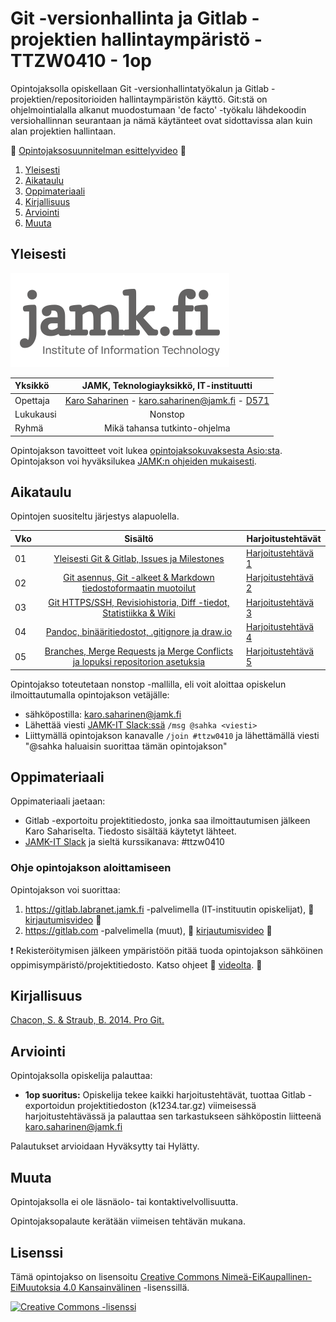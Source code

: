 # Git -versionhallinta ja Gitlab -projektien hallintaympäristö - TTZW0410 - 1op

Opintojaksolla opiskellaan Git -versionhallintatyökalun ja Gitlab -projektien/repositorioiden hallintaympäristön käyttö. Git:stä on ohjelmointialalla alkanut muodostumaan 'de facto' -työkalu lähdekoodin versiohallinnan seurantaan ja nämä käytänteet ovat sidottavissa alan kuin alan projektien hallintaan.

:movie_camera: [Opintojaksosuunnitelman esittelyvideo](https://youtu.be/zwk0rLEQ6Jw) :movie_camera:

1. [Yleisesti](#yleisesti)
3. [Aikataulu](#aikataulu)
2. [Oppimateriaali](#oppimateriaali)
2. [Kirjallisuus](#kirjallisuus)
2. [Arviointi](#arviointi)
4. [Muuta](#muuta)

## Yleisesti

![JAMK IT-instituutti](src/jamk_it-instituutti_logo_engl_web_350x150.png "JAMK IT-instituutti")

| Yksikkö | JAMK, Teknologiayksikkö, IT-instituutti |
|:--------|:----------:|
| Opettaja | [Karo Saharinen](https://www.linkedin.com/in/karo-saharinen) - karo.saharinen@jamk.fi - [D571](https://www.jamk.fi/globalassets/yhteystiedot--contacts/kampukset/kampuskartta_lutakko_2016_web.pdf) |
| Lukukausi | Nonstop |
| Ryhmä | Mikä tahansa tutkinto-ohjelma |

Opintojakson tavoitteet voit lukea [opintojaksokuvaksesta Asio:sta](https://asio.jamk.fi/pls/asio/asio_ectskuv1.kurssin_ks?ktun=TTZW0410&knro=&noclose=&lan=f). Opintojakson voi hyväksilukea [JAMK:n ohjeiden mukaisesti](https://opinto-oppaat.jamk.fi/fi/opinto-opas-amk/Opiskelu/Opintojen-suunnittelu/Opintojen-hyvaksilukeminen/).

## Aikataulu

Opintojen suositeltu järjestys alapuolella.

| Vko | Sisältö | Harjoitustehtävät |
|:--------|:----------:|---------|
| 01 | [Yleisesti Git & Gitlab, Issues ja Milestones](src/vko/vko01.md) | [Harjoitustehtävä 1](src/vko/vko01_harj.md) |
| 02 | [Git asennus, Git -alkeet & Markdown tiedostoformaatin muotoilut](src/vko/vko02.md) | [Harjoitustehtävä 2](src/vko/vko02_harj.md) |
| 03 | [Git HTTPS/SSH, Revisiohistoria, Diff -tiedot, Statistiikka & Wiki](src/vko/vko03.md) | [Harjoitustehtävä 3](src/vko/vko03_harj.md) |
| 04 | [Pandoc, binääritiedostot, .gitignore ja draw.io](src/vko/vko04.md) | [Harjoitustehtävä 4](src/vko/vko04_harj.md) |
| 05 | [Branches, Merge Requests ja Merge Conflicts ja lopuksi repositorion asetuksia](src/vko/vko05.md) | [Harjoitustehtävä 5](src/vko/vko05_harj.md) |

Opintojakso toteutetaan nonstop -mallilla, eli voit aloittaa opiskelun ilmoittautumalla opintojakson vetäjälle:

- sähköpostilla: karo.saharinen@jamk.fi 
- Lähettää viesti [JAMK-IT Slack:ssä](https://jamk-it.slack.com) `/msg @sahka <viesti>` 
- Liittymällä opintojakson kanavalle `/join #ttzw0410` ja lähettämällä viesti "@sahka haluaisin suorittaa tämän opintojakson"

## Oppimateriaali

Oppimateriaali jaetaan:
- Gitlab -exportoitu projektitiedosto, jonka saa ilmoittautumisen jälkeen Karo Sahariselta. Tiedosto sisältää käytetyt lähteet.
- [JAMK-IT Slack](https://jamk-it.slack.com) ja sieltä kurssikanava: #ttzw0410

### Ohje opintojakson aloittamiseen

Opintojakson voi suorittaa:
1. https://gitlab.labranet.jamk.fi -palvelimella (IT-instituutin opiskelijat), :movie_camera: [kirjautumisvideo](https://youtu.be/Yl1tR40XkPQ) :movie_camera:
2. https://gitlab.com -palvelimella (muut), :movie_camera: [kirjautumisvideo](https://www.youtube.com/watch?v=Yl1tR40XkPQ&feature=youtu.be&t=265) :movie_camera:

:exclamation: Rekisteröitymisen jälkeen ympäristöön pitää tuoda opintojakson sähköinen oppimisympäristö/projektitiedosto. Katso ohjeet :movie_camera: [videolta](https://youtu.be/bdAHBo_jHCA). :movie_camera:

## Kirjallisuus

[Chacon, S. & Straub, B. 2014. Pro Git.](https://github.com/progit/progit2/releases/download/2.1.15/progit.pdf)

## Arviointi

Opintojaksolla opiskelija palauttaa:

- **1op suoritus:** Opiskelija tekee kaikki harjoitustehtävät, tuottaa Gitlab -exportoidun projektitiedoston (k1234.tar.gz) viimeisessä harjoitustehtävässä ja palauttaa sen tarkastukseen sähköpostin liitteenä karo.saharinen@jamk.fi 

Palautukset arvioidaan Hyväksytty tai Hylätty.

## Muuta

Opintojaksolla ei ole läsnäolo- tai kontaktivelvollisuutta.

Opintojaksopalaute kerätään viimeisen tehtävän mukana.

## Lisenssi

Tämä opintojakso on lisensoitu [Creative Commons Nimeä-EiKaupallinen-EiMuutoksia 4.0 Kansainvälinen](http://creativecommons.org/licenses/by-nc-nd/4.0/) -lisenssillä.

[![Creative Commons -lisenssi](https://i.creativecommons.org/l/by-nc-nd/4.0/88x31.png)](http://creativecommons.org/licenses/by-nc-nd/4.0/)